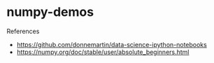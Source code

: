# numpy-demos

References

* https://github.com/donnemartin/data-science-ipython-notebooks
* https://numpy.org/doc/stable/user/absolute_beginners.html
